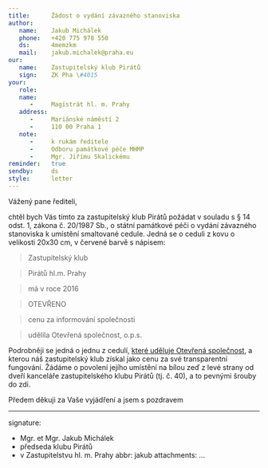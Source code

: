```yaml
---
title:      Žádost o vydání závazného stanoviska
author:
   name:    Jakub Michálek
   phone:   +420 775 978 550
   ds:      4memzkm
   mail:    jakub.michalek@praha.eu
our:
   name:    Zastupitelský klub Pirátů
   sign:    ZK Pha \#4015
your:
   role:    
   name:
      -     Magistrát hl. m. Prahy
   address:
      -     Mariánské náměstí 2
      -     110 00 Praha 1
   note:
      -     k rukám ředitele
      -     Odboru památkové péče MHMP 
      -     Mgr. Jiřímu Skalickému
reminder:   true
sendby:     ds
style:      letter
---
```


Vážený pane řediteli,

chtěl bych Vás tímto za zastupitelský klub Pirátů požádat v souladu s § 14 odst. 1, zákona č. 20/1987 Sb., o státní památkové péči o vydání závazného stanoviska k umístění smaltované cedule. Jedná se o ceduli z kovu o velikosti 20x30 cm, v červené barvě s nápisem:

> Zastupitelský klub

> Pirátů hl.m. Prahy

> má v roce 2016

> OTEVŘENO	

> cenu za informování společnosti

> udělila Otevřená společnost, o.p.s.

Podrobněji se jedná o jednu z cedulí, [které uděluje Otevřená společnost](http://hlidacipes.org/wp-content/uploads/2016/09/otevrenoxzavreno_03-1024x683.jpg), a kterou náš zastupitelský klub získal jako cenu za své transparentní fungování. Žádáme o povolení jejího umístění na bílou zeď z levé strany od dveří kanceláře zastupitelského klubu Pirátů (tj. č. 40), a to pevnými šrouby do zdi.

Předem děkuji za Vaše vyjádření a jsem s pozdravem

---
signature:
  - Mgr. et Mgr. Jakub Michálek
  - předseda klubu Pirátů 
  - v Zastupitelstvu hl. m. Prahy
abbr:       jakub
attachments:
...
